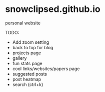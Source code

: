 # snowclipsed.github.io
personal website

TODO:
- Add zoom setting
- back to top for blog
- projects page
- gallery
- fun stats page
- cool links/websites/papers page
- suggested posts
- post heatmap
- search (ctrl+k)